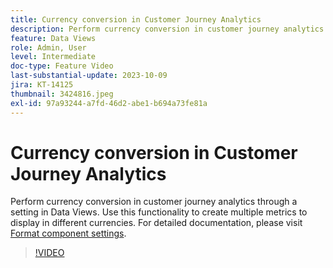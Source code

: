 ```yaml
---
title: Currency conversion in Customer Journey Analytics
description: Perform currency conversion in customer journey analytics through a setting in Data Views. Use this functionality to create multiple metrics to display in different currencies. For detailed documentation, please visit [Format component settings|https://experienceleague.adobe.com/docs/analytics-platform/using/cja-dataviews/component-settings/format.html?lang=en#currency]
feature: Data Views
role: Admin, User
level: Intermediate
doc-type: Feature Video
last-substantial-update: 2023-10-09
jira: KT-14125
thumbnail: 3424816.jpeg
exl-id: 97a93244-a7fd-46d2-abe1-b694a73fe81a
---
```

# Currency conversion in Customer Journey Analytics

Perform currency conversion in customer journey analytics through a setting in Data Views. Use this functionality to create multiple metrics to display in different currencies. For detailed documentation, please visit [Format component settings](https://experienceleague.adobe.com/docs/analytics-platform/using/cja-dataviews/component-settings/format.html?lang=en#currency).

>[!VIDEO](https://video.tv.adobe.com/v/3424816/?learn=on)
